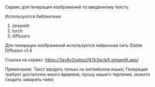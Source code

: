 Сервис для генерации изображений по введенному тексту.

Используются библиотеки:
1) streamlit
2) torch
3) diffusers

Для генерации изображений используется нейронная сеть Stable Diffusion v1.4

Ссылка на сервис: https://3av8y2sqbzu747k3qclpfj.streamlit.app/

Примечание: Текст вводить только на английском языке; Генерация требует достаточно много времени, прошу вашего терпения, можете сходить заварить чаёк)

